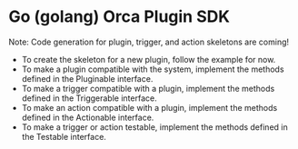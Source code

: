 # Go (golang) Orca Plugin SDK
Note: Code generation for plugin, trigger, and action skeletons are coming!

- To create the skeleton for a new plugin, follow the example for now.
- To make a plugin compatible with the system, implement the methods defined in the Pluginable interface.
- To make a trigger compatible with a plugin, implement the methods defined in the Triggerable interface.
- To make an action compatible with a plugin, implement the methods defined in the Actionable interface.
- To make a trigger or action testable, implement the methods defined in the Testable interface.

